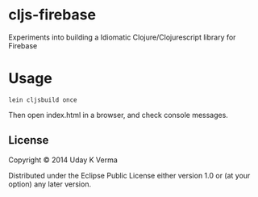 # cljs-firebase

Experiments into building a Idiomatic Clojure/Clojurescript library for Firebase

# Usage

    lein cljsbuild once

Then open index.html in a browser, and check console messages.


## License

Copyright © 2014 Uday K Verma

Distributed under the Eclipse Public License either version 1.0 or (at
your option) any later version.
